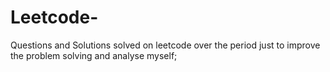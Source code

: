 # Leetcode-
Questions and Solutions solved on leetcode over the period just to improve the problem solving and analyse myself;

